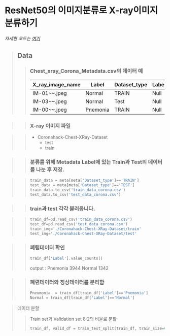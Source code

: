 ResNet50의 이미지분류로 X-ray이미지 분류하기
=============
###### 자세한 코드는 [여기](https://github.com/yeol0129/xray_ResNet50_Pneumonia/blob/main/pneumonia_resnet50.ipynb)
> ## Data 
> > ### Chest_xray_Corona_Metadata.csv의 데이터 예
> > X_ray_image_name|Label|Dataset_type|Label_2_Virus_category|Label_1_Virus_category
>> ---|---|---|---|---|
>> IM-01~~.jpeg|Normal|TRAIN|Null|bacteria
>> IM-03~~.jpeg|Normal|Test|Null|virus
>> IM-00~~.jpeg|Pnemonia|TRAIN|Null|Covid-19

>> ### X-ray 이미지 파일

>> * Coronahack-Chest-XRay-Dataset
>>   * test
>>   * train


>> ### 분류를 위해 Metadata Label에 있는 Train과 Test의 데이터를 나눈 후 저장.

>> ```python
>> train_data = meta[meta['Dataset_type']=='TRAIN']
>> test_data = meta[meta['Dataset_type']=='TEST']
>> train_data.to_csv('train_data_corona.csv')
>> test_data.to_csv('test_data_corona.csv')
>> ```

>> ### train과 test 각각 불러옵니다.

>> ```python
>> train_df=pd.read_csv('train_data_corona.csv')
>> test_df=pd.read_csv('test_data_corona.csv')
>> train_img='./Coronahack-Chest-XRay-Dataset/train'
>> test_img='./Coronahack-Chest-XRay-Dataset/test'
>> ```

>> ### 폐렴데이터 확인
>> ```python
>> train_df['Label'].value_counts()
>> ```
>> output : 
>> Pnemonia    3944
>> Normal      1342

>> ### 폐렴데이터와 정상데이터를 분리함
>> ```python
>> Pneumonia  = train_df[train_df['Label']=='Pnemonia']  
>> Normal = train_df[train_df['Label']=='Normal']
>> ```

> 데이터 분할
> > Train set과 Validation set 8:2의 비율로 분할
> > ```python
> > train_df, valid_df = train_test_split(train_df, train_size=0.8, random_state=0)
> > ```
